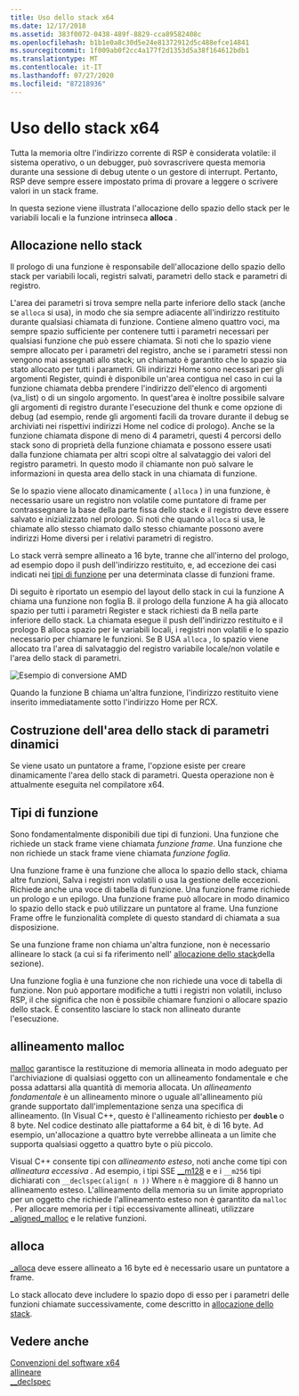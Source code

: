 ```yaml
---
title: Uso dello stack x64
ms.date: 12/17/2018
ms.assetid: 383f0072-0438-489f-8829-cca89582408c
ms.openlocfilehash: b1b1e0a8c30d5e24e81372912d5c488efce14841
ms.sourcegitcommit: 1f009ab0f2cc4a177f2d1353d5a38f164612bdb1
ms.translationtype: MT
ms.contentlocale: it-IT
ms.lasthandoff: 07/27/2020
ms.locfileid: "87218936"
---
```

# <a name="x64-stack-usage"></a>Uso dello stack x64

Tutta la memoria oltre l'indirizzo corrente di RSP è considerata volatile: il sistema operativo, o un debugger, può sovrascrivere questa memoria durante una sessione di debug utente o un gestore di interrupt. Pertanto, RSP deve sempre essere impostato prima di provare a leggere o scrivere valori in un stack frame.

In questa sezione viene illustrata l'allocazione dello spazio dello stack per le variabili locali e la funzione intrinseca **alloca** .

## <a name="stack-allocation"></a>Allocazione nello stack

Il prologo di una funzione è responsabile dell'allocazione dello spazio dello stack per variabili locali, registri salvati, parametri dello stack e parametri di registro.

L'area dei parametri si trova sempre nella parte inferiore dello stack (anche se `alloca` si usa), in modo che sia sempre adiacente all'indirizzo restituito durante qualsiasi chiamata di funzione. Contiene almeno quattro voci, ma sempre spazio sufficiente per contenere tutti i parametri necessari per qualsiasi funzione che può essere chiamata. Si noti che lo spazio viene sempre allocato per i parametri del registro, anche se i parametri stessi non vengono mai assegnati allo stack; un chiamato è garantito che lo spazio sia stato allocato per tutti i parametri. Gli indirizzi Home sono necessari per gli argomenti Register, quindi è disponibile un'area contigua nel caso in cui la funzione chiamata debba prendere l'indirizzo dell'elenco di argomenti (va_list) o di un singolo argomento. In quest'area è inoltre possibile salvare gli argomenti di registro durante l'esecuzione del thunk e come opzione di debug (ad esempio, rende gli argomenti facili da trovare durante il debug se archiviati nei rispettivi indirizzi Home nel codice di prologo). Anche se la funzione chiamata dispone di meno di 4 parametri, questi 4 percorsi dello stack sono di proprietà della funzione chiamata e possono essere usati dalla funzione chiamata per altri scopi oltre al salvataggio dei valori del registro parametri.  In questo modo il chiamante non può salvare le informazioni in questa area dello stack in una chiamata di funzione.

Se lo spazio viene allocato dinamicamente ( `alloca` ) in una funzione, è necessario usare un registro non volatile come puntatore di frame per contrassegnare la base della parte fissa dello stack e il registro deve essere salvato e inizializzato nel prologo. Si noti che quando `alloca` si usa, le chiamate allo stesso chiamato dallo stesso chiamante possono avere indirizzi Home diversi per i relativi parametri di registro.

Lo stack verrà sempre allineato a 16 byte, tranne che all'interno del prologo, ad esempio dopo il push dell'indirizzo restituito, e, ad eccezione dei casi indicati nei [tipi di funzione](#function-types) per una determinata classe di funzioni frame.

Di seguito è riportato un esempio del layout dello stack in cui la funzione A chiama una funzione non foglia B. il prologo della funzione A ha già allocato spazio per tutti i parametri Register e stack richiesti da B nella parte inferiore dello stack. La chiamata esegue il push dell'indirizzo restituito e il prologo B alloca spazio per le variabili locali, i registri non volatili e lo spazio necessario per chiamare le funzioni. Se B USA `alloca` , lo spazio viene allocato tra l'area di salvataggio del registro variabile locale/non volatile e l'area dello stack di parametri.

![Esempio di conversione AMD](../build/media/vcamd_conv_ex_5.png "Esempio di conversione AMD")

Quando la funzione B chiama un'altra funzione, l'indirizzo restituito viene inserito immediatamente sotto l'indirizzo Home per RCX.

## <a name="dynamic-parameter-stack-area-construction"></a>Costruzione dell'area dello stack di parametri dinamici

Se viene usato un puntatore a frame, l'opzione esiste per creare dinamicamente l'area dello stack di parametri. Questa operazione non è attualmente eseguita nel compilatore x64.

## <a name="function-types"></a>Tipi di funzione

Sono fondamentalmente disponibili due tipi di funzioni. Una funzione che richiede un stack frame viene chiamata *funzione frame*. Una funzione che non richiede un stack frame viene chiamata *funzione foglia*.

Una funzione frame è una funzione che alloca lo spazio dello stack, chiama altre funzioni, Salva i registri non volatili o usa la gestione delle eccezioni. Richiede anche una voce di tabella di funzione. Una funzione frame richiede un prologo e un epilogo. Una funzione frame può allocare in modo dinamico lo spazio dello stack e può utilizzare un puntatore al frame. Una funzione Frame offre le funzionalità complete di questo standard di chiamata a sua disposizione.

Se una funzione frame non chiama un'altra funzione, non è necessario allineare lo stack (a cui si fa riferimento nell' [allocazione dello stack](#stack-allocation)della sezione).

Una funzione foglia è una funzione che non richiede una voce di tabella di funzione. Non può apportare modifiche a tutti i registri non volatili, incluso RSP, il che significa che non è possibile chiamare funzioni o allocare spazio dello stack. È consentito lasciare lo stack non allineato durante l'esecuzione.

## <a name="malloc-alignment"></a>allineamento malloc

[malloc](../c-runtime-library/reference/malloc.md) garantisce la restituzione di memoria allineata in modo adeguato per l'archiviazione di qualsiasi oggetto con un allineamento fondamentale e che possa adattarsi alla quantità di memoria allocata. Un *allineamento fondamentale* è un allineamento minore o uguale all'allineamento più grande supportato dall'implementazione senza una specifica di allineamento. (In Visual C++, questo è l'allineamento richiesto per **`double`** o 8 byte. Nel codice destinato alle piattaforme a 64 bit, è di 16 byte. Ad esempio, un'allocazione a quattro byte verrebbe allineata a un limite che supporta qualsiasi oggetto a quattro byte o più piccolo.

Visual C++ consente tipi con *allineamento esteso*, noti anche come tipi con *allineatura eccessiva* . Ad esempio, i tipi SSE [__m128](../cpp/m128.md) e e i `__m256` tipi dichiarati con `__declspec(align( n ))` Where `n` è maggiore di 8 hanno un allineamento esteso. L'allineamento della memoria su un limite appropriato per un oggetto che richiede l'allineamento esteso non è garantito da `malloc` . Per allocare memoria per i tipi eccessivamente allineati, utilizzare [_aligned_malloc](../c-runtime-library/reference/aligned-malloc.md) e le relative funzioni.

## <a name="alloca"></a>alloca

[_alloca](../c-runtime-library/reference/alloca.md) deve essere allineato a 16 byte ed è necessario usare un puntatore a frame.

Lo stack allocato deve includere lo spazio dopo di esso per i parametri delle funzioni chiamate successivamente, come descritto in [allocazione dello stack](#stack-allocation).

## <a name="see-also"></a>Vedere anche

[Convenzioni del software x64](../build/x64-software-conventions.md)<br/>
[allineare](../cpp/align-cpp.md)<br/>
[__declspec](../cpp/declspec.md)
